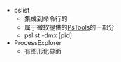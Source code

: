 * pslist
    * 集成到命令行的
    * 属于微软提供的[PsTools](https://docs.microsoft.com/en-us/sysinternals/downloads/pslist)的一部分
    * pslist -dmx [pid]
* ProcessExplorer
    * 有图形化界面